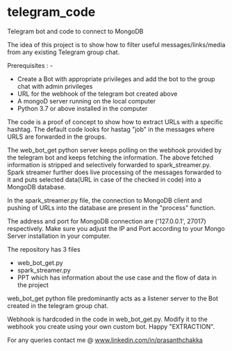 # telegram_code
Telegram bot and code to connect to MongoDB

The idea of this project is to show how to filter useful messages/links/media from any existing Telegram group chat.

Prerequisites : -
  - Create a Bot with appropriate privileges and add the bot to the group chat with admin privileges
  - URL for the webhook of the telegram bot created above
  - A mongoD server running on the local computer
  - Python 3.7 or above installed in the computer
  
The code is a proof of concept to show how to extract URLs with a specific hashtag. The default code looks for hastag "job" in the messages where URLS are forwarded in the groups.

The web_bot_get python server keeps polling on the webhook provided by the telegram bot and keeps fetching the information.
The above fetched information is stripped and selectively forwarded to spark_streamer.py. Spark streamer further does live processing of the messages forwarded to it and puts selected data(URL in case of the checked in code) into a MongoDB database.

In the spark_streamer.py file, the connection to MongoDB client and pushing of URLs into the database are present in the "process" function.

The address and port for MongoDB connection are ('127.0.0.1', 27017) respectively. Make sure you adjust the IP and Port according to your Mongo Server installation in your computer.

The repository has 3 files
 - web_bot_get.py
 - spark_streamer.py
 - PPT which has information about the use case and the flow of data in the project
 
web_bot_get python file predominantly acts as a listener server to the Bot created in the telegram group chat.

Webhook is hardcoded in the code in web_bot_get.py. Modify it to the webhook you create using your own custom bot. Happy "EXTRACTION". 

For any queries contact me @ www.linkedin.com/in/prasanthchakka

